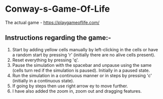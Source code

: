 # Conway-s-Game-Of-Life
The actual game - https://playgameoflife.com/ 
## Instructions regarding the game:-
1. Start by adding yellow cells manually by left-clicking in the cells or have a random start by pressing 'r' (initially there are no alive cells present).
2. Reset everything by pressing 'q'.
3. Pause the simulation with the spacebar and unpause using the same (cells turn red if the simulation is paused). Initially in a paused state.
4. Run the simulation in a continuous manner or in steps by pressing 'c' (initially in a continuous state).
5. If going by steps then use right arrow ey to move further.
6. I have also added the zoom in, zoom out and dragging features. 
